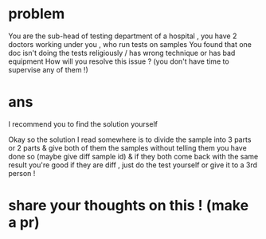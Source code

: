 # problem
You are the sub-head of testing department of a hospital , you have 2 doctors working under you , who run tests on samples 
You found that one doc isn't doing the tests religiously / has wrong technique or has bad equipment 
How will you resolve this issue ? (you don't have time to supervise any of them !)
# ans 
I recommend you to find the solution yourself

Okay so the solution I read somewhere is to divide the sample into 3 parts or 2 parts
& give both of them the samples without telling them you have done so (maybe give diff sample id)
& if they both come back with the same result you're good
if they are diff , just do the test yourself or give it to a 3rd person !
# share your thoughts on this ! (make a pr)
